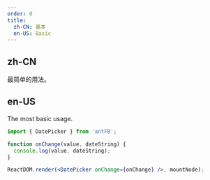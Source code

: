 ```yaml
---
order: 0
title:
  zh-CN: 基本
  en-US: Basic
---
```


## zh-CN

最简单的用法。

## en-US

The most basic usage.

````jsx
import { DatePicker } from 'antFB';

function onChange(value, dateString) {
  console.log(value, dateString);
}

ReactDOM.render(<DatePicker onChange={onChange} />, mountNode);
````
